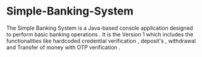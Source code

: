 # Simple-Banking-System
The Simple Banking System is a Java-based console application designed to perform basic banking operations . It is the Version 1 which includes the functionalities like hardcoded credential verification , deposit's , withdrawal and Transfer of money with OTP verification .
